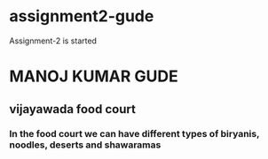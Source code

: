 # assignment2-gude
Assignment-2 is started
# MANOJ KUMAR GUDE
## vijayawada food court
### In the food court we can have different types of **biryanis**, noodles, deserts and **shawaramas**